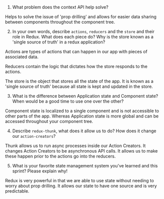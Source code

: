 1. What problem does the context API help solve?

Helps to solve the issue of 'prop drilling' and allows for easier data sharing between components throughout the component tree.

2. In your own words, describe `actions`, `reducers` and the `store` and their role in Redux. What does each piece do? Why is the store known as a 'single source of truth' in a redux application?

Actions are types of actions that can happen in our app with pieces of associated data.

Reducers contain the logic that dictates how the store responds to the actions.

The store is the object that stores all the state of the app. It is known as a 'single source of truth' because all state is kept and updated in the store.

3. What is the difference between Application state and Component state? When would be a good time to use one over the other?

Component state is localized to a single component and is not accessible to other parts of the app. Whereas Application state is more global and can be accessed throughout your component tree.

4. Describe `redux-thunk`, what does it allow us to do? How does it change our `action-creators`?

Thunk allows us to run async processes inside our Action Creators. It changes Action Creators to be asynchronous API calls. It allows us to make these happen prior to the actions go into the reducers.

5. What is your favorite state management system you've learned and this sprint? Please explain why!

Redux is very powerful in that we are able to use state without needing to worry about prop drilling. It allows our state to have one source and is very predictable.
